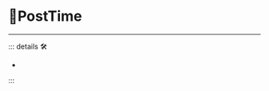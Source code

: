 # 🔻<via>PostTime</via>

---

<!-- =================================================== -->
<!-- =================================================== -->
<!-- =================================================== -->
<!-- =================================================== -->
<!-- =================================================== -->
::: details 🛠

-

:::
